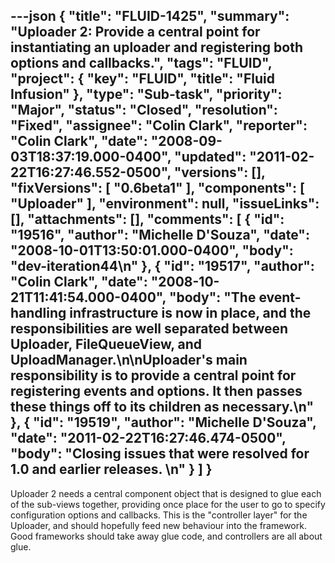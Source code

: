 ---json
{
  "title": "FLUID-1425",
  "summary": "Uploader 2: Provide a central point for instantiating an uploader and registering both options and callbacks.",
  "tags": "FLUID",
  "project": {
    "key": "FLUID",
    "title": "Fluid Infusion"
  },
  "type": "Sub-task",
  "priority": "Major",
  "status": "Closed",
  "resolution": "Fixed",
  "assignee": "Colin Clark",
  "reporter": "Colin Clark",
  "date": "2008-09-03T18:37:19.000-0400",
  "updated": "2011-02-22T16:27:46.552-0500",
  "versions": [],
  "fixVersions": [
    "0.6beta1"
  ],
  "components": [
    "Uploader"
  ],
  "environment": null,
  "issueLinks": [],
  "attachments": [],
  "comments": [
    {
      "id": "19516",
      "author": "Michelle D'Souza",
      "date": "2008-10-01T13:50:01.000-0400",
      "body": "dev-iteration44\n"
    },
    {
      "id": "19517",
      "author": "Colin Clark",
      "date": "2008-10-21T11:41:54.000-0400",
      "body": "The event-handling infrastructure is now in place, and the responsibilities are well separated between Uploader, FileQueueView, and UploadManager.\n\nUploader's main responsibility is to provide a central point for registering events and options. It then passes these things off to its children as necessary.\n"
    },
    {
      "id": "19519",
      "author": "Michelle D'Souza",
      "date": "2011-02-22T16:27:46.474-0500",
      "body": "Closing issues that were resolved for 1.0 and earlier releases.&#x20;\n"
    }
  ]
}
---
Uploader 2 needs a central component object that is designed to glue each of the sub-views together, providing once place for the user to go to specify configuration options and callbacks. This is the "controller layer" for the Uploader, and should hopefully feed new behaviour into the framework. Good frameworks should take away glue code, and controllers are all about glue.

        